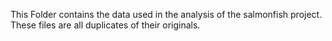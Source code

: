 This Folder contains the data used in the analysis of the salmonfish project. These files are all duplicates of their originals.